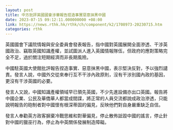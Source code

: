 ```yaml
---
layout: post
title: 中方批評英國國會涉華報告捏造事實惡意抹黑中國
date: 2023-07-15 09:12:11.000000000 +08:00
link: https://news.rthk.hk/rthk/ch/component/k2/1708973-20230715.htm
categories: rthk
---
```


英國國會下議院情報與安全委員會發表報告，指中國對英國展開全面滲透、干涉英國政治、竊取英國知識產權，並試圖派人進入英國情報隊伍，但政府的應對策略完全不足，過於關注短期經濟而非長期風險。

中國駐英國大使館批評報告捏造事實、惡意抹黑中國，表示堅決反對，予以強烈譴責。發言人說，中國外交從來奉行互不干涉內政原則，沒有干涉別國內政的基因，更沒有干涉英國的必要。

發言人又說，中國知識產權領域早已領先英國，不少先進設備亦出口英國。報告將中國企業、公民及華僑華人都當成間諜，將正常的人員交流都說成政治滲透，只能說明報告的砲制者對中國懷有根深蒂固的偏見，反映他們對自身嚴重缺乏自信。

發言人奉勸英方政客摒棄冷戰思維和對華偏見，停止散佈詆毀中國的謠言，停止針對中國的獵巫行為，停止為中英關係發展制造障礙。
